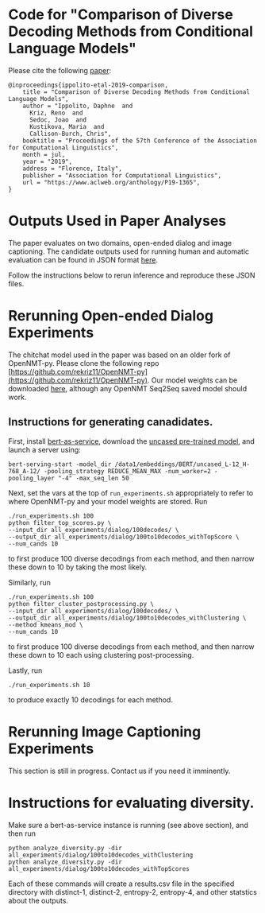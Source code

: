 # Code for "Comparison of Diverse Decoding Methods from Conditional Language Models"

Please cite the following [paper](https://arxiv.org/pdf/1904.02767.pdf):
```
@inproceedings{ippolito-etal-2019-comparison,
    title = "Comparison of Diverse Decoding Methods from Conditional Language Models",
    author = "Ippolito, Daphne  and
      Kriz, Reno  and
      Sedoc, Joao  and
      Kustikova, Maria  and
      Callison-Burch, Chris",
    booktitle = "Proceedings of the 57th Conference of the Association for Computational Linguistics",
    month = jul,
    year = "2019",
    address = "Florence, Italy",
    publisher = "Association for Computational Linguistics",
    url = "https://www.aclweb.org/anthology/P19-1365",
}
```

# Outputs Used in Paper Analyses
The paper evaluates on two domains, open-ended dialog and image captioning. The candidate outputs used for running human and automatic evaluation can be found in JSON format [here](https://github.com/rekriz11/DeDiv/tree/master/all_experiments).

Follow the instructions below to rerun inference and reproduce these JSON files.

# Rerunning Open-ended Dialog Experiments
The chitchat model used in the paper was based on an older fork of OpenNMT-py. Please clone the following repo [https://github.com/rekriz11/OpenNMT-py](https://github.com/rekriz11/OpenNMT-py). Our model weights can be downloaded [here](https://www.seas.upenn.edu/~rekriz/opensutitles_model.pt), although any OpenNMT Seq2Seq saved model should work. 

## Instructions for generating canadidates.

First, install [bert-as-service](https://github.com/hanxiao/bert-as-service), download the [uncased pre-trained model](https://storage.googleapis.com/bert_models/2018_11_23/multi_cased_L-12_H-768_A-12.zip), and launch a server using:
```
bert-serving-start -model_dir /data1/embeddings/BERT/uncased_L-12_H-768_A-12/ -pooling_strategy REDUCE_MEAN_MAX -num_worker=2 -pooling_layer "-4" -max_seq_len 50
```

Next, set the vars at the top of `run_experiments.sh` appropriately to refer to where OpenNMT-py and your model weights are stored.
Run 
```
./run_experiments.sh 100
python filter_top_scores.py \
--input_dir all_experiments/dialog/100decodes/ \
--output_dir all_experiments/dialog/100to10decodes_withTopScore \
--num_cands 10
```
to first produce 100 diverse decodings from each method, and then narrow these down to 10 by taking the most likely.

Similarly, run
```
./run_experiments.sh 100
python filter_cluster_postprocessing.py \
--input_dir all_experiments/dialog/100decodes/ \
--output_dir all_experiments/dialog/100to10decodes_withClustering \
--method kmeans_mod \
--num_cands 10
```
to first produce 100 diverse decodings from each method, and then narrow these down to 10 each using clustering post-processing.

Lastly, run
```
./run_experiments.sh 10
```
to produce exactly 10 decodings for each method.

# Rerunning Image Captioning Experiments
This section is still in progress. Contact us if you need it imminently. 

# Instructions for evaluating diversity.
Make sure a bert-as-service instance is running (see above section), and then run 
```
python analyze_diversity.py -dir all_experiments/dialog/100to10decodes_withClustering
python analyze_diversity.py -dir all_experiments/dialog/100to10decodes_withTopScores
```
Each of these commands will create a results.csv file in the specified directory with distinct-1, distinct-2, entropy-2, entropy-4, and other statstics about the outputs.
